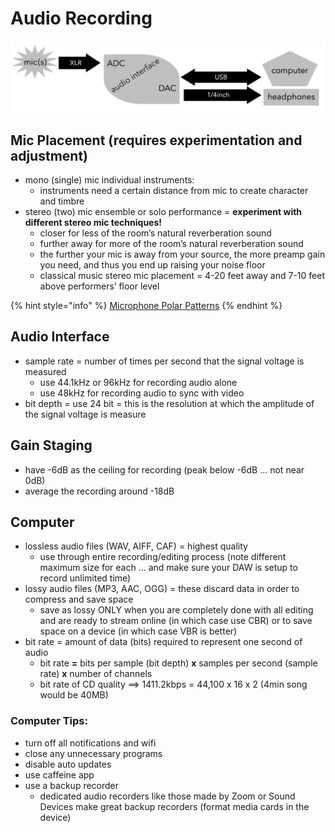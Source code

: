 # Audio Recording

![](../../.gitbook/assets/screen-shot-2019-10-28-at-2.46.08-pm.png)

## **Mic Placement** \(requires experimentation and adjustment\)

* mono \(single\) mic individual instruments:
  * instruments need a certain distance from mic to create character and timbre
* stereo \(two\) mic ensemble or solo performance = **experiment with different stereo mic techniques!**
  * closer for less of the room’s natural reverberation sound
  * further away for more of the room’s natural reverberation sound
  * the further your mic is away from your source, the more preamp gain you need, and thus you end up raising your noise floor
  * classical music stereo mic placement = 4-20 feet away and 7-10 feet above performers’ floor level

{% hint style="info" %}
[Microphone Polar Patterns](https://en.wikipedia.org/wiki/Microphone#Polar_patterns)
{% endhint %}

## **Audio Interface**

* sample rate = number of times per second that the signal voltage is measured
  * use 44.1kHz or 96kHz for recording audio alone
  * use 48kHz for recording audio to sync with video
* bit depth = use 24 bit = this is the resolution at which the amplitude of the signal voltage is measure

## **Gain Staging**

* have -6dB as the ceiling for recording \(peak below -6dB … not near 0dB\)
* average the recording around -18dB

## **Computer**

* lossless audio files \(WAV, AIFF, CAF\) = highest quality
  * use through entire recording/editing process \(note different maximum size for each … and make sure your DAW is setup to record unlimited time\)
* lossy audio files \(MP3, AAC, OGG\) = these discard data in order to compress and save space
  * save as lossy ONLY when you are completely done with all editing and are ready to stream online \(in which case use CBR\) or to save space on a device \(in which case VBR is better\)
* bit rate = amount of data \(bits\) required to represent one second of audio
  * bit rate **=** bits per sample \(bit depth\) **x** samples per second \(sample rate\) **x** number of channels
  * bit rate of CD quality ==&gt;      1411.2kbps = 44,100 x 16 x 2          \(4min song would be 40MB\)

### Computer Tips:

* turn off all notifications and wifi
* close any unnecessary programs
* disable auto updates
* use caffeine app
* use a backup recorder
  * dedicated audio recorders like those made by Zoom or Sound Devices make great backup recorders \(format media cards in the device\)

